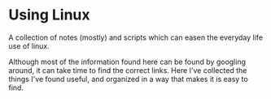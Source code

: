 # Using Linux
A collection of notes (mostly) and scripts which can easen the everyday life
use of linux.

Although most of the information found here can be found by googling around,
it can take time to find the correct links. Here I've collected the things I've
found useful, and organized in a way that makes it is easy to find.
